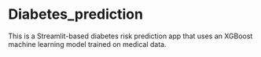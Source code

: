 # Diabetes_prediction
This is a Streamlit-based diabetes risk prediction app that uses an XGBoost machine learning model trained on medical data.
